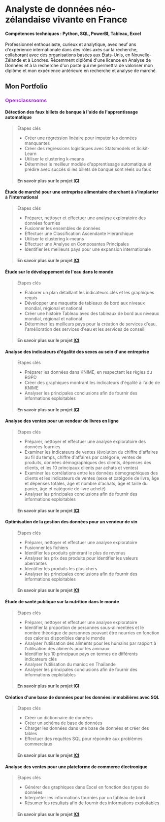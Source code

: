 # Analyste de données néo-zélandaise vivante en France
#### Compétences techniques : Python, SQL, PowerBI, Tableau, Excel

Professionnel enthousiaste, curieux et analytique, avec neuf ans d'expérience internationale dans des rôles axés sur la recherche, collaborant avec des organisations basées aux États-Unis, en Nouvelle-Zélande et à Londres. Récemment diplômé d'une licence en Analyse de Données et à la recherche d'un poste qui me permettra de valoriser mon diplôme et mon expérience antérieure en recherche et analyse de marché.

## Mon Portfolio 
### <span style="color:#9932CC;">Openclassrooms</span>
#### Détection des faux billets de banque à l'aide de l'apprentissage automatique
> Étapes clés
> - Créer une régression linéaire pour imputer les données manquantes
> - Créer des régressions logistiques avec Statsmodels et Scikit-Learn
> - Utiliser le clustering k-means
> - Déterminer le meilleur modèle d'apprentissage automatique et prédire avec succès si les billets de banque sont réels ou faux
>  
> #### En savoir plus sur le projet [ICI](https://flossytoo.github.io/portfolio/Project_10/banknotes)

#### Étude de marché pour une entreprise alimentaire cherchant à s'implanter à l'international
> Étapes clés
> - Préparer, nettoyer et effectuer une analyse exploratoire des données fournies
> - Fusionner les ensembles de données
> - Effectuer une Classification Ascendante Hiérarchique
> - Utiliser le clustering k-means
> - Effectuer une Analyse en Composantes Principales
> - Identifier les meilleurs pays pour une expansion internationale
>
> #### En savoir plus sur le projet [ICI](https://flossytoo.github.io/portfolio/Project_9/chicken)

#### Étude sur le développement de l'eau dans le monde
> Étapes clés
> - Élaborer un plan détaillant les indicateurs clés et les graphiques requis
> - Développer une maquette de tableaux de bord aux niveaux mondial, régional et national
> - Créer une histoire Tableau avec des tableaux de bord aux niveaux mondial, régional et national
> - Déterminer les meilleurs pays pour la création de services d'eau, l'amélioration des services d'eau et les services de conseil
>
> #### En savoir plus sur le projet [ICI](https://flossytoo.github.io/portfolio/Project_8/water)

#### Analyse des indicateurs d'égalité des sexes au sein d'une entreprise
> Étapes clés
> - Préparer les données dans KNIME, en respectant les règles du RGPD
> - Créer des graphiques montrant les indicateurs d'égalité à l'aide de KNIME
> - Analyser les principales conclusions afin de fournir des informations exploitables
> 
> #### En savoir plus sur le projet [ICI](https://flossytoo.github.io/portfolio/Project_7/gender_equality)

#### Analyse des ventes pour un vendeur de livres en ligne
> Étapes clés
> - Préparer, nettoyer et effectuer une analyse exploratoire des données fournies
> - Examiner les indicateurs de ventes (évolution du chiffre d'affaires au fil du temps, chiffre d'affaires par catégorie, ventes de produits, données démographiques des clients, dépenses des clients, et les 10 principaux clients par achats et ventes)
> - Examiner les corrélations entre les données démographiques des clients et les indicateurs de ventes (sexe et catégorie de livre, âge et dépenses totales, âge et nombre d'achats, âge et taille du panier, âge et catégorie de livre acheté)
> - Analyser les principales conclusions afin de fournir des informations exploitables
>  
> #### En savoir plus sur le projet [ICI](https://flossytoo.github.io/portfolio/Project_6/bookstore)

#### Optimisation de la gestion des données pour un vendeur de vin
> Étapes clés
> - Préparer, nettoyer et effectuer une analyse exploratoire
> - Fusionner les fichiers
> - Identifier les produits générant le plus de revenus
> - Analyser les prix des produits pour identifier les valeurs aberrantes
> - Identifier les produits les plus chers
> - Analyser les principales conclusions afin de fournir des informations exploitables
>  
> #### En savoir plus sur le projet [ICI](https://flossytoo.github.io/portfolio/Project_5/wine_sales)

#### Étude de santé publique sur la nutrition dans le monde
> Étapes clés
> - Préparer, nettoyer et effectuer une analyse exploratoire
> - Identifier la proportion de personnes sous-alimentées et le nombre théorique de personnes pouvant être nourries en fonction des calories disponibles dans le monde
> - Analyser l'utilisation des aliments pour les humains par rapport à l'utilisation des aliments pour les animaux
> - Identifier les 10 principaux pays en termes de différents indicateurs clés
> - Analyser l'utilisation du manioc en Thaïlande
> - Analyser les principales conclusions afin de fournir des informations exploitables
>  
> #### En savoir plus sur le projet [ICI](https://flossytoo.github.io/portfolio/Project_4/nutrition)

#### Création d'une base de données pour les données immobilières avec SQL
> Étapes clés
> - Créer un dictionnaire de données
> - Créer un schéma de base de données
> - Charger les données dans une base de données et créer des tables
> - Effectuer des requêtes SQL pour répondre aux problèmes commerciaux
>
> #### En savoir plus sur le projet [ICI](https://flossytoo.github.io/portfolio/Project_3/real_estate)

#### Analyse des ventes pour une plateforme de commerce électronique
> Étapes clés
> - Générer des graphiques dans Excel en fonction des types de données
> - Interpréter les informations fournies par un tableau de bord
> - Résumer les résultats afin de fournir des informations exploitables
>
> #### En savoir plus sur le projet [ICI](https://flossytoo.github.io/portfolio/Project_2/sales_analysis)

